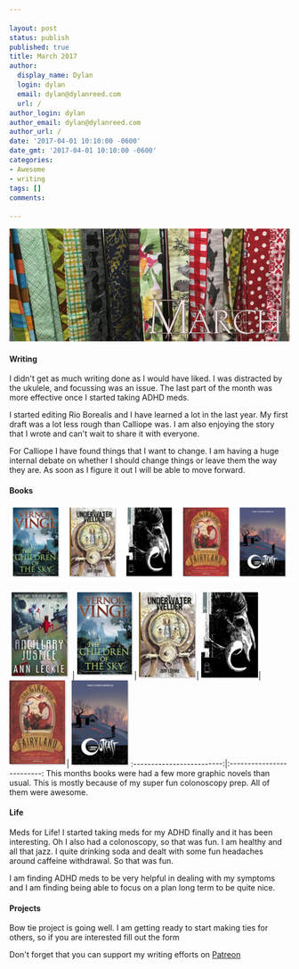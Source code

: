 ```yaml
---

layout: post
status: publish
published: true
title: March 2017
author:
  display_name: Dylan
  login: dylan
  email: dylan@dylanreed.com
  url: /
author_login: dylan
author_email: dylan@dylanreed.com
author_url: /
date: '2017-04-01 10:10:00 -0600'
date_gmt: '2017-04-01 10:10:00 -0600'
categories:
- Awesome
- writing
tags: []
comments:

---
```

![All of the bow ties](https://raw.githubusercontent.com/dylanreed/dylan.blog/gh-pages/images/monthly-blog/march.jpg)

<h4>Writing</h4>

I didn't get as much writing done as I would have liked. I was distracted by the ukulele, and focussing was an issue. The last part of the month was more effective once I started taking ADHD meds. 

I started editing Rio Borealis and I have learned a lot in the last year. My first draft was a lot less rough than Calliope was. I am also enjoying the story that I wrote and can't wait to share it with everyone. 

For Calliope I have found things that I want to change. I am having a huge internal debate on whether I should change things or leave them the way they are. As soon as I figure it out I will be able to move forward. 

<h4>Books</h4>

![March Books](https://raw.githubusercontent.com/dylanreed/dylan.blog/gh-pages/images/monthly-blog/march-books.png)


![](https://raw.githubusercontent.com/dylanreed/dylan.blog/gh-pages/images/covers-small/ancillary-justice-small.png)  |  ![](https://raw.githubusercontent.com/dylanreed/dylan.blog/gh-pages/images/covers-small/the-children-of-the-sky-small.jpg)|  ![](https://raw.githubusercontent.com/dylanreed/dylan.blog/gh-pages/images/covers-small/the-underwater-welder.jpg)|  ![](https://raw.githubusercontent.com/dylanreed/dylan.blog/gh-pages/images/covers-small/the-black-monday-murders-small.jpg)|  ![](https://raw.githubusercontent.com/dylanreed/dylan.blog/gh-pages/images/covers-small/the-girl-who-small.png)|  ![](https://raw.githubusercontent.com/dylanreed/dylan.blog/gh-pages/images/covers-small/outcast-small.png)
:-------------------------:|:-------------------------:
This months books were had a few more graphic novels than usual. This is mostly because of my super fun colonoscopy prep. All of them were awesome. 


<h4>Life</h4>
Meds for Life! I started taking meds for my ADHD finally and it has been interesting. Oh I also had a colonoscopy, so that was fun. I am healthy and all that jazz. I quite drinking soda and dealt with some fun headaches around caffeine withdrawal. So that was fun. 

I am finding ADHD meds to be very helpful in dealing with my symptoms and I am finding being able to focus on a plan long term to be quite nice. 

<h4>Projects</h4>
Bow tie project is going well. I am getting ready to start making ties for others, so if you are interested fill out the form



Don't forget that you can support my writing efforts on [Patreon](https://www.patreon.com/dylanreed)